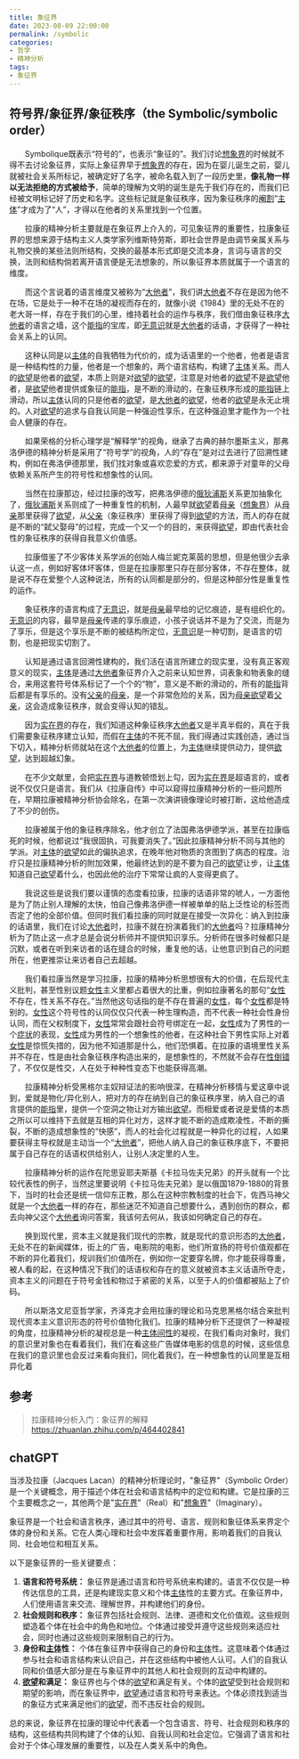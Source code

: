```yaml
---
title: 象征界
date: 2023-08-09 22:00:00
permalink: /symbolic
categories:
- 哲学
- 精神分析
tags:
- 象征界
---
```


## 符号界/象征界/象征秩序（the Symbolic/symbolic order）

&emsp;&emsp;Symbolique既表示“符号的”，也表示“象征的”。我们讨论[想象界](/imaginary)的时候就不得不去讨论象征界，实际上象征界早于[想象界](/imaginary)的存在，因为在婴儿诞生之前，婴儿就被社会关系所标记，被确定好了名字，被命名载入到了一段历史里，**像礼物一样以无法拒绝的方式被给予**，简单的理解为文明的诞生是先于我们存在的，而我们已经被文明标记好了历史和名字。这些标记就是象征秩序，因为象征秩序的[阉割](/castration)“[主体](/subject)”才成为了“人”，才得以在他者的关系里找到一个位置。

&emsp;&emsp;拉康的精神分析主要就是在象征界上介入的，可见象征界的重要性，拉康象征界的思想来源于结构主义人类学家列维斯特劳斯，即社会世界是由调节亲属关系与礼物交换的某些法则所结构，交换的最基本形式即是交流本身，言词与语言的交换，法则和结构倘若离开语言便是无法想象的，所以象征界本质就属于一个语言的维度。

&emsp;&emsp;而这个言说着的语言维度又被称为“[大他者](/Other)”，我们讲[大他者](/Other)不存在是因为他不在场，它是处于一种不在场的凝视而存在的，就像小说《1984》里的无处不在的老大哥一样，存在于我们的心里，维持着社会的运作与秩序，我们借由象征秩序[大他者](/Other)的语言之墙，这个[能指](/signifier)的宝库，即[无意识](/unconscious)就是[大他者](/Other)的话语，才获得了一种社会关系上的认同。

&emsp;&emsp;这种认同是以[主体](/subject)的自我牺牲为代价的，成为话语里的一个他者，他者是语言是一种结构性的力量，他者是一个想象的，两个语言结构，构建了[主体](/subject)关系。而人的[欲望](/desire)是他者的[欲望](/desire)，本质上则是对[欲望](/desire)的[欲望](/desire)，注意是对他者的[欲望](/desire)不是[欲望](/desire)他者，是[欲望](/desire)他者提供或象征的[能指](/signifier)，是不断的滑动的，在象征秩序形成的[能指](/signifier)链上滑动，所以[主体](/subject)认同的只是他者的[欲望](/desire)，是[大他者](/Other)的[欲望](/desire)，他者的[欲望](/desire)是永无止境的。人对[欲望](/desire)的追求与自我认同是一种强迫性享乐，在这种强迫里才能作为一个社会人健康的存在。

&emsp;&emsp;如果荣格的分析心理学是“解释学”的视角，继承了古典的赫尔墨斯主义，那弗洛伊德的精神分析是采用了“符号学”的视角，人的“存在”是对过去进行了回溯性建构，例如在弗洛伊德那里，我们找对象或喜欢恋爱的方式，都来源于对童年的父母依赖关系所产生的符号性和想象性的认同。

&emsp;&emsp;当然在拉康那边，经过拉康的改写，把弗洛伊德的[俄狄浦斯](/oedipus-complex)关系更加抽象化了，[俄狄浦斯](/oedipus-complex)关系则成了一种重复性的机制，人最早就[欲望](/desire)着[母亲](/mother)（[想象界](/imaginary)）从[母亲](/mother)那里获得了[欲望](/desire)，从[父亲](/father)（象征秩序）里获得了得到[欲望](/desire)的方法，而人的存在就是不断的“弑父娶母”的过程，完成一个又一个的目的，来获得[欲望](/desire)，即由代表社会性的象征秩序的获得自我意义价值感。

&emsp;&emsp;拉康借鉴了不少客体关系学派的创始人梅兰妮克莱茵的思想，但是他很少去承认这一点，例如好客体坏客体，但是在拉康那里只存在部分客体，不存在整体，就是说不存在爱整个人这种说法，所有的认同都是部分的，但是这种部分性是重复性的运作。

&emsp;&emsp;象征秩序的语言构成了[无意识](/unconscious)，就是[母亲](/mother)最早给的记忆痕迹，是有组织化的。[无意识](/unconscious)的内容，最早是[母亲](/mother)传递的享乐痕迹，小孩子说话并不是为了交流，而是为了享乐，但是这个享乐是不断的被结构所定位，[无意识](/unconscious)是一种切割，是语言的切割，也是把现实切割了。

&emsp;&emsp;认知是通过语言回溯性建构的，我们活在语言所建立的现实里，没有真正客观意义的现实，[主体](/subject)是通过[大他者](/Other)象征界介入之前来认知世界，词表象和物表象的缝合，来用这套符号体系标记了一个个的“物”，意义是不断的滑动的，所有的[能指](/signifier)背后都是有享乐的。没有[父亲](/father)的[母亲](/mother)，是一个非常危险的关系，因为[母亲](/mother)[欲望](/desire)着[父亲](/father)，这会造成象征秩序，就会变得认知的错乱。

&emsp;&emsp;因为[实在界](/real)的存在，我们知道这种象征秩序[大他者](/Other)又是半真半假的，真在于我们需要象征秩序建立认知，而假在[主体](/subject)的不死不屈，我们得通过实践创造，通过当下切入，精神分析师就站在这个[大他者](/Other)的位置上，为[主体](/subject)继续提供动力，提供[欲望](/desire)，达到超越幻象。

&emsp;&emsp;在不少文献里，会把[实在界](/real)与道教顿悟划上勾，因为[实在界](/real)是超语言的，或者说不仅仅只是语言。我们从《拉康自传》中可以窥得拉康精神分析的一些问题所在，早期拉康被精神分析协会除名，在第一次演讲镜像理论时被打断，这给他造成了不少的创伤。

&emsp;&emsp;拉康被属于他的象征秩序除名，他才创立了法国弗洛伊德学派，甚至在拉康临死的时候，他都说过“我很固执，可我要消失了。”因此拉康精神分析不同与其他的学派。对[主体](/subject)的[欲望](/desire)如此的偏执追求，在晚年他对物质的贪图到了病态的程度。治疗只是拉康精神分析的附加效果，他最终达到的是不要为自己的[欲望](/desire)让步，让[主体](/subject)知道自己[欲望](/desire)着什么，也因此他的治疗下常常让疯的人变得更疯了。

&emsp;&emsp;我说这些是说我们要以谨慎的态度看拉康，拉康的话语非常的唬人，一方面他是为了防止别人理解的太快，怕自己像弗洛伊德一样被单单的贴上泛性论的标签而否定了他的全部价值。但同时我们看拉康的同时就是在接受一次异化：纳入到拉康的话语里，我们在讨论[大他者](/Other)时，拉康不就在扮演着我们的[大他者](/Other)吗？拉康精神分析为了防止这一点才总是会说分析师并不提供知识享乐。分析师在很多时候都只是沉默，或者在听到来访者的话在缝合的时候，重复他的话，让他意识到自己的问题所在，他更推崇让来访者自己去超越。

&emsp;&emsp;我们看拉康当然是学习拉康，拉康的精神分析思想很有大的价值，在后现代主义批判，甚至性别议题[女性](/women)主义里都占着很大的比重，例如拉康著名的那句“[女性](/women)不存在，性关系不存在。”当然他这句话指的是不存在普遍的[女性](/women)，每个[女性](/women)都是特别的。[女性](/women)这个符号性的认同仅仅只代表一种生理构造，而不代表一种社会性身份认同，而在父权制度下，[女性](/women)常常会跟社会符号绑定在一起，[女性](/women)成为了男性的一个[症状](/symptom)的表现，[女性](/women)成为男性的一个想象性的他者，在这种社会下男性实际上对着[女性](/women)是惊慌失措的，因为他不知道那是什么，他们恐惧着。在拉康的语境里性关系并不存在，性是由社会象征秩序构造出来的，是想象性的，不然就不会存在[性倒错](/perversion)了，不仅仅是性交，人在处于种种性变态下也能获得高潮。

&emsp;&emsp;拉康精神分析受黑格尔主奴辩证法的影响很深，在精神分析移情与爱这章中说到，爱就是物化/异化别人，把对方的存在纳到自己的象征秩序里，纳入自己的语言提供的[能指](/signifier)里，提供一个空洞之物让对方输出[欲望](/desire)。而相爱或者说是爱情的本质之所以可以维持下去就是互相的异化对方，这样才能不断的造成欺凌性，不断的撕裂，不断的造成想象性的“快感”，而人的社会化过程就是一种异化的过程，人如果要获得主导权就是主动当一个“[大他者](/Other)”，把他人纳入自己的象征秩序底下，不要把属于自己存在的话语权供给别人，让别人决定里的人生。

&emsp;&emsp;拉康精神分析的运作在陀思妥耶夫斯基《卡拉马佐夫兄弟》的开头就有一个比较代表性的例子，当然这里要说明《卡拉马佐夫兄弟》是以俄国1879-1880的背景下，当时的社会还是统一信仰东正教，那么在这种宗教制度的社会下，佐西马神父就是一个[大他者](/Other)一样的存在，那些迷茫不知道自己想要什么，遇到创伤的群众，都去向神父这个[大他者](/Other)询问答案，我该何去何从，我该如何确定自己的存在。

&emsp;&emsp;换到现代里，资本主义就是我们现代的宗教，就是现代的意识形态的[大他者](/Other)，无处不在的新闻媒体，街上的广告，电影院的电影，他们所宣扬的符号价值观都在不断的异化着我们，规训我们价值所在，例如你一定要穿名牌，你才能获得尊重，被人看的起，在这种情况下我们的话语权和存在的意义就被资本主义话语所夺走，资本主义的问题在于符号金钱和物过于紧密的关系，以至于人的价值都被贴上了价码。

&emsp;&emsp;所以斯洛文尼亚哲学家，齐泽克才会用拉康的理论和马克思黑格尔结合来批判现代资本主义意识形态的符号价值物化我们。拉康的精神分析下还提供了一种凝视的角度，拉康精神分析的凝视总是一种[主体间性](/intersubjectivity)的凝视，在我们看向对象时，我们的意识里对象也在看着我们，我们在看这些广告媒体电影的信息的时候，这些信息在我们的意识里也会反过来看向我们，同化着我们，在一种想象性的认同里是互相异化着

## 参考

> 拉康精神分析入门：象征界的解释 https://zhuanlan.zhihu.com/p/464402841

## chatGPT

当涉及拉康（Jacques Lacan）的精神分析理论时，"象征界"（Symbolic Order）是一个关键概念，用于描述个体在社会和语言结构中的定位和构建。它是拉康的三个主要概念之一，其他两个是"[实在界](/real)"（Real）和"[想象界](/imaginary)"（Imaginary）。

象征界是一个社会和语言秩序，通过其中的符号、语言、规则和象征体系来界定个体的身份和关系。它在人类心理和社会中发挥着重要作用，影响着我们的自我认同、社会地位和相互关系。

以下是象征界的一些关键要点：

1. **语言和符号系统：** 象征界是通过语言和符号系统来构建的。语言不仅仅是一种传达信息的工具，还是构建现实意义和个体[主体](/subject)性的主要方式。在象征界中，人们使用语言来交流、理解世界，并构建他们的身份。
2. **社会规则和秩序：** 象征界包括社会规则、法律、道德和文化价值观。这些规则塑造着个体在社会中的角色和地位。个体通过接受并遵守这些规则来适应社会，同时也通过这些规则来限制自己的行为。
3. **身份和[主体](/subject)性：** 个体在象征界中获得自己的身份和[主体](/subject)性。这意味着个体通过参与社会和语言结构来认识自己，并在这些结构中被他人认可。人们的自我认同和价值感大部分是在与象征界中的其他人和社会规则的互动中构建的。
4. **[欲望](/desire)和满足：** 象征界也与个体的[欲望](/desire)和满足有关。个体的[欲望](/desire)受到社会规则和期望的影响，而在象征界中，[欲望](/desire)通过语言和符号来表达。个体必须找到适当的象征方式来满足他们的[欲望](/desire)，而不违反社会的规则。

总的来说，象征界在拉康的理论中代表着一个包含语言、符号、社会规则和秩序的结构，这些结构共同构建了个体的认知、自我认同和社会定位。它强调了语言和社会对于个体心理发展的重要性，以及在人类关系中的角色。